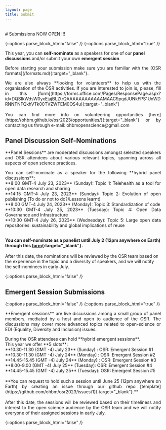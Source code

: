```yaml
---
layout: page
title: Submit
---
```


<div id="submission"></div>
<br>
# Submissions NOW OPEN !!!

{::options parse_block_html="false" /}
{::options parse_block_html="true" /}

This year, you can **self-nominate** as a speakers for one of our **panel discussions** and/or submit your own **emergent session**. 

<p align="justify">
  Before starting your submission make sure you are familiar with the [OSR formats](/formats.md){:target="_blank"}.
</p>

<p align="justify">
  We are also always **looking for volunteers** to help us with the organisation of the OSR activities. If you are interested to join is, please, fill in this [form](https://forms.office.com/Pages/ResponsePage.aspx?id=DQSIkWdsW0yxEjajBLZtrQAAAAAAAAAAAAMAAC9pqdJUNkFPS1UxWDRNNTNFQkhVTk00TVZWTEM0OS4u){:target="_blank"} <br><br>
  You can find more info on volunteering opportunities [here](https://ohbm.github.io/osr2023/opportunities/){:target="_blank"} or by contacting us through e-mail: ohbmopenscience@gmail.com
</p>

## Panel Discussion Self-Nominations 

<p align="justify">
**Panel Sessions** are moderated discussions amongst selected speakers and OSR attendees about various relevant topics, spanning across all aspects of open science practices.
</p>
<p align="justify">
You can self-nominate as a speaker for the following **hybrid panel discussions**: <br> 
**8:00 GMT-4 July 23, 2023** (Sunday): Topic 1: Telehealth as a tool for open data research and sharing <br>
**14:15 GMT-4 July 23, 2023** (Sunday): Topic 2: Evolution of open publishing (To do or not to do?/Lessons learnt) <br>
**8:00 GMT-4 July 24, 2023** (Monday): Topic 3: Standardization of code <br>
**10:30 GMT-4 July 25, 2023** (Tuesday): Topic 4: Open Data Governance and Infrastructure <br>
**10:30 GMT-4 July 26, 2023** (Wednesday): Topic 5: Large open data repositories: sustainability and global implications of reuse <br><br>
 
**You can self-nominate as a panelist until July 2 (12pm anywhere on Earth) through this [form](https://forms.office.com/r/sWBzuATwDp){:target="_blank"}.**<br> <br>
After this date, the nominations will be reviewed by the OSR team based on the experience in the topic and a diversity of speakers, and we will notify the self-nominees in early July. <br> 
</p>
{::options parse_block_html="false" /}

## Emergent Session Submissions

{::options parse_block_html="false" /}
{::options parse_block_html="true" /}
<p align="justify">
  **Emergent sessions** are live discussions among a small group of panel members, mediated by a host and open to audience of the OSR. The discussions may cover more advanced topics related to open-science or EDI (Equality, Diversity and Inclusion) issues.
</p>
<p align="justify">
During the OSR attendees can hold **hybrid emergent sessions**. <br> 
This year we offer **5 slots**:<br>
**10.30-11.30 (GMT -4) July 23** (Sunday) : OSR: Emergent Session #1 <br>
**10.30-11.30 (GMT -4) July 24** (Monday) : OSR: Emergent Session #2 <br>
**14.45-15.45 (GMT -4) July 24** (Monday) : OSR: Emergent Session #3 <br>
**8.00-9.00 (GMT -4) July 25** (Tuesday): OSR: Emergent Session #4 <br>
**14.45-15.45 (GMT -4) July 25** (Tuesday): OSR: Emergent Session #5 <br>
<br> 
**You can request to hold such a session until June 25 (12pm anywhere on Earth) by creating an issue through our github repo [template](https://github.com/ohbm/osr2023/issues/1){:target="_blank"}.**<br> <br>
After this date, the sessions will be reviewed based on their timeliness and interest to the open science audience by the OSR team and we will notify everyone of their assigned sessions in early July. <br> 
</p>
{::options parse_block_html="false" /}

<!-- <figure class="video_container">
  <iframe width="640px" height= "480px" src= "https://forms.office.com/Pages/ResponsePage.aspx?id=DQSIkWdsW0yxEjajBLZtrQAAAAAAAAAAAAMAAC9pqdJUME0xMUowV0ZEWEpWQjM3TVRFVk5SOE1YSC4u&embed=true" frameborder= "0" marginwidth= "0" marginheight= "0" style= "border: none; max-width:100%; max-height:100vh" allowfullscreen webkitallowfullscreen mozallowfullscreen msallowfullscreen> </iframe>
</figure> -->
<br>
